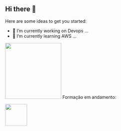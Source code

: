 ## Hi there 👋

Here are some ideas to get you started:

- 🔭 I’m currently working on Devops ...
- 🌱 I’m currently learning AWS ...


<div>
   <img height="180em" src="https://github-readme-stats.vercel.app/api?username=rrs-rodrigues&show_icons=true&theme=radical"
</div>
Formação em andamento:

[<img src="https://hermes.dio.me/tracks/c2c00caf-9050-43ab-ba12-3bc05febfad2.png" width="70">](https://hermes.dio.me/tracks/c2c00caf-9050-43ab-ba12-3bc05febfad2.png)